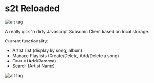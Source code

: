 s2t Reloaded
===

![alt tag](https://raw.githubusercontent.com/zitscher/s2t/master/img/inapp_logo.png)

A really qick 'n dirty Javascript Subsonic Client based on local storage.

Current functionality:

- Artist List (display by song, album)
- Manage Playlists (Create/Delete, Add/Delete a song)
- Queue (Add/Remove)
- Search (Artist Name)

![alt tag](https://raw.githubusercontent.com/zitscher/s2t/master/img/screenshots/s2t_screenshot.jpg)
